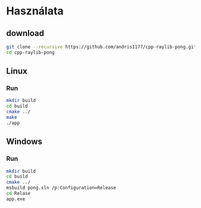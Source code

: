 # Használata

## download

``` bash
git clone --recursive https://github.com/andris1177/cpp-raylib-pong.git
cd cpp-raylib-pong
```

## Linux

### Run

``` bash
mkdir build
cd build
cmake ../
make
./app
```

## Windows

### Run

``` bash
mkdir build
cd build
cmake ../
msbuild pong.sln /p:Configuration=Release
cd Relase
app.exe
```
